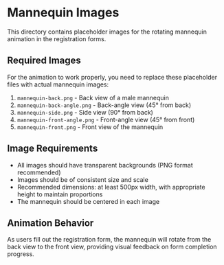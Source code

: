 # Mannequin Images

This directory contains placeholder images for the rotating mannequin animation in the registration forms.

## Required Images

For the animation to work properly, you need to replace these placeholder files with actual mannequin images:

1. `mannequin-back.png` - Back view of a male mannequin
2. `mannequin-back-angle.png` - Back-angle view (45° from back)
3. `mannequin-side.png` - Side view (90° from back)
4. `mannequin-front-angle.png` - Front-angle view (45° from front)
5. `mannequin-front.png` - Front view of the mannequin

## Image Requirements

- All images should have transparent backgrounds (PNG format recommended)
- Images should be of consistent size and scale
- Recommended dimensions: at least 500px width, with appropriate height to maintain proportions
- The mannequin should be centered in each image

## Animation Behavior

As users fill out the registration form, the mannequin will rotate from the back view to the front view, providing visual feedback on form completion progress.